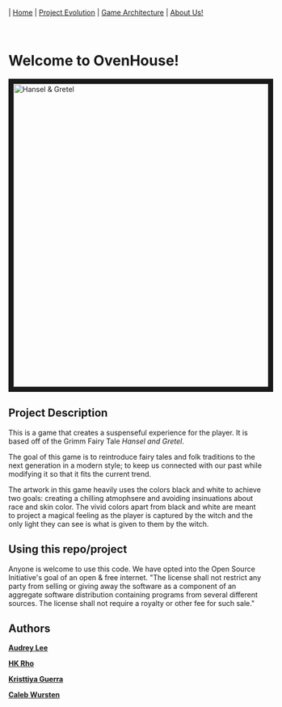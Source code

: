 | [Home](index.md) 	| [Project Evolution](ProjectEvolution.md)  | [Game Architecture](GameArchitecture.md) | [About Us!](AboutUs.md)


&nbsp;
&nbsp;

# Welcome to OvenHouse!

<a href="https://www.youtube.com/watch?v=8nnrd6bYsGE&t=1s
" target="_blank"><img src="https://i.ibb.co/n3xKMHy/Screen-Shot-2019-05-06-at-8-36-08-PM.png" 
alt="Hansel & Gretel" width="960" height="600" border="10" /></a>
## Project Description 

This is a game that creates a suspenseful experience for the player. It is based off of the Grimm Fairy Tale *Hansel and Gretel*.

The goal of this game is to reintroduce fairy tales and folk traditions to the next generation in a modern style; to keep us connected with our past while modifying it so that it fits the current trend.

[//]: # (TODO: one sentence about the design decisions/artwork that we made)
The artwork in this game heavily uses the colors black and white to achieve two goals: creating a chilling atmophsere and avoiding insinuations about race and skin color. The vivid colors apart from black and white are meant to project a magical feeling as the player is captured by the witch and the only light they can see is what is given to them by the witch.

## Using this repo/project

Anyone is welcome to use this code. We have opted into the Open Source Initiative's goal of an open & free internet. 
"The license shall not restrict any party from selling or giving away the software as a component of an aggregate software distribution containing programs from several different sources. The license shall not require a royalty or other fee for such sale."


## Authors
[**Audrey Lee**](https://github.com/Audrey-Lee88)

[**HK Rho**](https://github.com/hkRho)

[**Kristtiya Guerra**](https://github.com/Kristtiya)

[**Caleb Wursten**](https://github.com/calebwursten)
